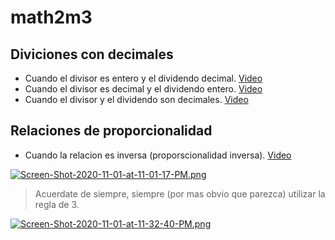 # math2m3

## Diviciones con decimales 
- Cuando el divisor es entero y el dividendo decimal. [Video](https://www.youtube.com/watch?v=ilQrmlsvO_o&ab_channel=VitualPreparatoria)
- Cuando el divisor es decimal y el dividendo entero. [Video](https://www.youtube.com/watch?v=eGiMJ0o4Mk4&ab_channel=VitualPreparatoria)
- Cuando el divisor y el dividendo son decimales. [Video](https://www.youtube.com/watch?v=tAJwVPwXy2M&ab_channel=VitualPreparatoria)

## Relaciones de proporcionalidad
- Cuando la relacion es inversa (proporscionalidad inversa). [Video](https://www.youtube.com/watch?v=WzcLzSY9JLA&ab_channel=DanielCarreon)

[![Screen-Shot-2020-11-01-at-11-01-17-PM.png](https://i.postimg.cc/bwz00tQF/Screen-Shot-2020-11-01-at-11-01-17-PM.png)](https://postimg.cc/svNZs1Hp)

> Acuerdate de siempre, siempre (por mas obvio que parezca) utilizar la regla de 3.

[![Screen-Shot-2020-11-01-at-11-32-40-PM.png](https://i.postimg.cc/T3ddRd6D/Screen-Shot-2020-11-01-at-11-32-40-PM.png)](https://postimg.cc/F765pQ1r)
